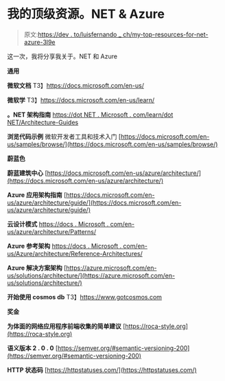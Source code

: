 # 我的顶级资源。NET & Azure

> 原文:[https://dev . to/luisfernando _ ch/my-top-resources-for-net-azure-3l9e](https://dev.to/luisfernando_ch/my-top-resources-for-net-azure-3l9e)

这一次，我将分享我关于。NET 和 Azure

**通用**

**微软文档**
T3】https://docs.microsoft.com/en-us/

**微软学**
T3】https://docs.microsoft.com/en-us/learn/

**。NET 架构指南**
[https://dot NET . Microsoft . com/learn/dot NET/Architecture-Guides](https://dotnet.microsoft.com/learn/dotnet/architecture-guides)

**浏览代码示例**
微软开发者工具和技术入门
[https://docs.microsoft.com/en-us/samples/browse/](https://docs.microsoft.com/en-us/samples/browse/)

**蔚蓝色**

**蔚蓝建筑中心**
[https://docs.microsoft.com/en-us/azure/architecture/](https://docs.microsoft.com/en-us/azure/architecture/)

**Azure 应用架构指南**
[https://docs.microsoft.com/en-us/azure/architecture/guide/](https://docs.microsoft.com/en-us/azure/architecture/guide/)

**云设计模式**
[https://docs . Microsoft . com/en-us/azure/architecture/Patterns/](https://docs.microsoft.com/en-us/azure/architecture/patterns/)

**Azure 参考架构**
[https://docs . Microsoft . com/en-us/Azure/architecture/Reference-Architectures/](https://docs.microsoft.com/en-us/azure/architecture/reference-architectures/)

**Azure 解决方案架构**
[https://azure.microsoft.com/en-us/solutions/architecture/](https://azure.microsoft.com/en-us/solutions/architecture/)

**开始使用 cosmos db**
T3】https://www.gotcosmos.com

**奖金**

**为体面的网络应用程序前端收集的简单建议**
[https://roca-style.org](https://roca-style.org)

**语义版本 2 . 0 . 0**
[https://semver.org/#semantic-versioning-200](https://semver.org/#semantic-versioning-200)

**HTTP 状态码**
[https://httpstatuses.com/](https://httpstatuses.com/)
